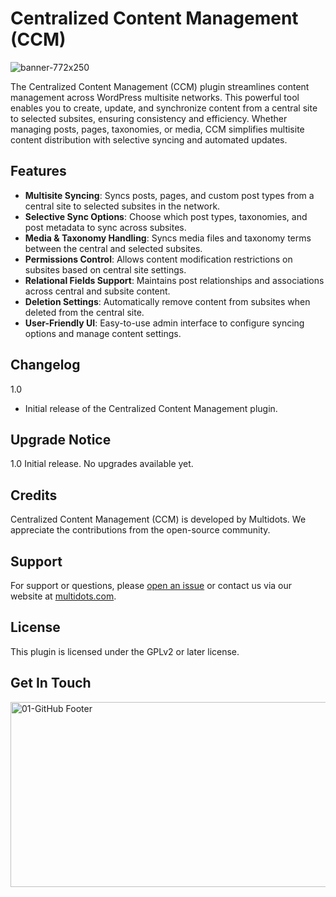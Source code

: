 # Centralized Content Management (CCM)
![banner-772x250](https://github.com/user-attachments/assets/f7cc4d63-10b9-42a5-a7a1-fa9a7842586a)

The Centralized Content Management (CCM) plugin streamlines content management across WordPress multisite networks. This powerful tool enables you to create, update, and synchronize content from a central site to selected subsites, ensuring consistency and efficiency. Whether managing posts, pages, taxonomies, or media, CCM simplifies multisite content distribution with selective syncing and automated updates.

## Features
* **Multisite Syncing**: Syncs posts, pages, and custom post types from a central site to selected subsites in the network.
* **Selective Sync Options**: Choose which post types, taxonomies, and post metadata to sync across subsites.
* **Media & Taxonomy Handling**: Syncs media files and taxonomy terms between the central and selected subsites.
* **Permissions Control**: Allows content modification restrictions on subsites based on central site settings.
* **Relational Fields Support**: Maintains post relationships and associations across central and subsite content.
* **Deletion Settings**: Automatically remove content from subsites when deleted from the central site.
* **User-Friendly UI**: Easy-to-use admin interface to configure syncing options and manage content settings.
  
## Changelog
1.0 
* Initial release of the Centralized Content Management plugin.

## Upgrade Notice
1.0
Initial release. No upgrades available yet.

## Credits
Centralized Content Management (CCM) is developed by Multidots. We appreciate the contributions from the open-source community.

## Support
For support or questions, please [open an issue](https://github.com/multidots/centralized-content-management/issues) or contact us via our website at [multidots.com](http://multidots.com/).

## License
This plugin is licensed under the GPLv2 or later license.


## Get In Touch
<a href="https://www.multidots.com/contact-us/" rel="nofollow"><img width="1692" height="296" alt="01-GitHub Footer" src="https://github.com/user-attachments/assets/6b9d63e7-3990-472d-acb9-5e4e51b446fc" /></a>
